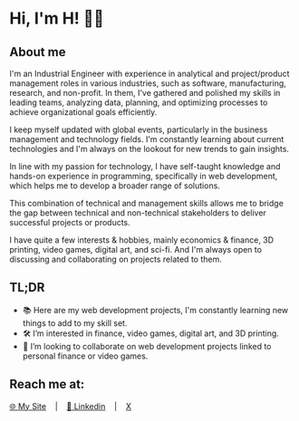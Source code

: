 # Hi, I'm H! 🗿👋

## About me

I'm an Industrial Engineer with experience in analytical and project/product management roles in various industries, such as software, manufacturing, research, and non-profit. In them, I've gathered and polished my skills in leading teams, analyzing data, planning, and optimizing processes to achieve organizational goals efficiently.

I keep myself updated with global events, particularly in the business management and technology fields. I'm constantly learning about current technologies and I'm always on the lookout for new trends to gain insights.

In line with my passion for technology, I have self-taught knowledge and hands-on experience in programming, specifically in web development, which helps me to develop a broader range of solutions.

This combination of technical and management skills allows me to bridge the gap between technical and non-technical stakeholders to deliver successful projects or products.

I have quite a few interests & hobbies, mainly economics & finance, 3D printing, video games, digital art, and sci-fi. And I'm always open to discussing and collaborating on projects related to them.

## TL;DR

- 📚 Here are my web development projects, I'm constantly learning new things to add to my skill set.
- 🛠️ I’m interested in finance, video games, digital art, and 3D printing.
- 🤝 I’m looking to collaborate on web development projects linked to personal finance or video games.

## Reach me at:

[🌐 My Site](https://her.lnd.ar)&nbsp; &nbsp; |&nbsp; &nbsp; [💼 Linkedin](https://www.linkedin.com/in/herlnd/)&nbsp; &nbsp; |&nbsp; &nbsp; [X](https://twitter.com/herlnd)

<!---
herlnd/herlnd is a ✨ special ✨ repository because its `README.md` (this file) appears on your GitHub profile.
You can click the Preview link to take a look at your changes.
--->
